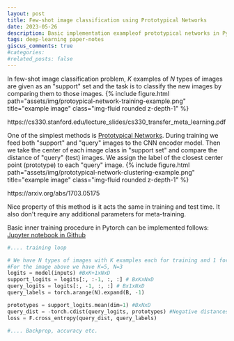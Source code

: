 ```yaml
---
layout: post
title: Few-shot image classification using Prototypical Networks
date: 2023-05-26
description: Basic implementation exampleof prototypical networks in Pytorch
tags: deep-learning paper-notes
giscus_comments: true
#categories: 
#related_posts: false
---
```

In few-shot image classification problem, $K$ examples of $N$ types of images are given as an "support" set and the task is to classify the new images by comparing them to those images.
{% include figure.html path="assets/img/protoypical-network-training-example.png" title="example image" class="img-fluid rounded z-depth-1" %}
<div class="caption">https://cs330.stanford.edu/lecture_slides/cs330_transfer_meta_learning.pdf</div>

One of the simplest methods is [Prototypical Networks](https://arxiv.org/abs/1703.05175). During training we feed both "support" and "query" images to the CNN encoder model. Then we take the center of each image class in "support set" and compare the distance of "query" (test) images. We assign the label of the closest center point (prototype) to each "query" image. 
{% include figure.html path="assets/img/prototypical-network-clustering-example.png" title="example image" class="img-fluid rounded z-depth-1" %}
<div class="caption">https://arxiv.org/abs/1703.05175</div>

Nice property of this method is it acts the same in training and test time. It also don't require any additional parameters for meta-training. 

Basic inner training procedure in Pytorch can be implemented follows: [Jupyter notebook in Github](https://github.com/gladuz/Basic-Protonet-Implementation-Pytorch/blob/master/Working.ipynb)
```python
#.... training loop

# We have N types of images with K examples each for training and 1 for testing
#For the image above we have K=5, N=3
logits = model(inputs) #BxK+1xNxD
support_logits = logits[:, :-1, :, :] # BxKxNxD
query_logits = logits[:, -1, :, :] # Bx1xNxD 
query_labels = torch.arange(N).expand(B, -1)

prototypes = support_logits.mean(dim=1) #BxNxD
query_dist = -torch.cdist(query_logits, prototypes) #Negative distances (closer better)
loss = F.cross_entropy(query_dist, query_labels)

#.... Backprop, accuracy etc.
```